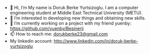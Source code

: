 - 👋 Hi, I’m My name is Doruk Berke Yurtsizoglu. I am a computer engineering student at Middle East Technical University (METU).
- 👀 I’m interested in developing new things and obtaining new skills.
- 🌱 I’m currently working on a project with my friend yuenby: https://github.com/yuenby/Besinerji
- 📫 How to reach me: dorukberke23@gmail.com
- My linkedin account: http://www.linkedin.com/in/doruk-berke-yurtsizoglu
<!--- - 💞️ I’m looking to collaborate on ... --->

<!---
dor-uk/dor-uk is a ✨ special ✨ repository because its `README.md` (this file) appears on your GitHub profile.
You can click the Preview link to take a look at your changes.
--->
